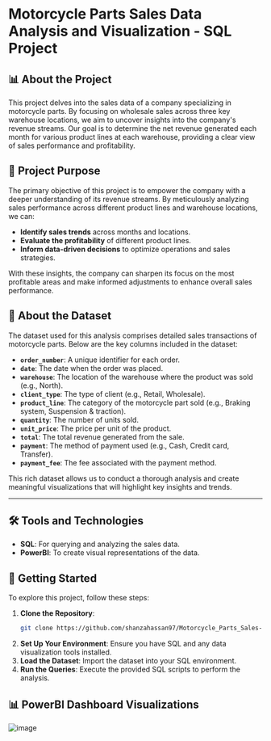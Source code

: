 # Motorcycle Parts Sales Data Analysis and Visualization - SQL Project

## 📊 About the Project
This project delves into the sales data of a company specializing in motorcycle parts. By focusing on wholesale sales across three key warehouse locations, we aim to uncover insights into the company's revenue streams. Our goal is to determine the net revenue generated each month for various product lines at each warehouse, providing a clear view of sales performance and profitability.

## 🎯 Project Purpose
The primary objective of this project is to empower the company with a deeper understanding of its revenue streams. By meticulously analyzing sales performance across different product lines and warehouse locations, we can:

- **Identify sales trends** across months and locations.
- **Evaluate the profitability** of different product lines.
- **Inform data-driven decisions** to optimize operations and sales strategies.

With these insights, the company can sharpen its focus on the most profitable areas and make informed adjustments to enhance overall sales performance.

## 📁 About the Dataset
The dataset used for this analysis comprises detailed sales transactions of motorcycle parts. Below are the key columns included in the dataset:

- **`order_number`**: A unique identifier for each order.
- **`date`**: The date when the order was placed.
- **`warehouse`**: The location of the warehouse where the product was sold (e.g., North).
- **`client_type`**: The type of client (e.g., Retail, Wholesale).
- **`product_line`**: The category of the motorcycle part sold (e.g., Braking system, Suspension & traction).
- **`quantity`**: The number of units sold.
- **`unit_price`**: The price per unit of the product.
- **`total`**: The total revenue generated from the sale.
- **`payment`**: The method of payment used (e.g., Cash, Credit card, Transfer).
- **`payment_fee`**: The fee associated with the payment method.

This rich dataset allows us to conduct a thorough analysis and create meaningful visualizations that will highlight key insights and trends.

---

## 🛠️ Tools and Technologies
- **SQL**: For querying and analyzing the sales data.
- **PowerBI**: To create visual representations of the data.


## 🚀 Getting Started
To explore this project, follow these steps:

1. **Clone the Repository**: 
    ```bash
    git clone https://github.com/shanzahassan97/Motorcycle_Parts_Sales-Data-Analysis-and-Visualization-SQL-PROJECT.git
    ```
2. **Set Up Your Environment**: Ensure you have SQL and any data visualization tools installed.
3. **Load the Dataset**: Import the dataset into your SQL environment.
4. **Run the Queries**: Execute the provided SQL scripts to perform the analysis.

## 📊 PowerBI Dashboard Visualizations
![image](https://github.com/user-attachments/assets/f575f08d-43fa-404f-af2e-7e553ccfeffe)





